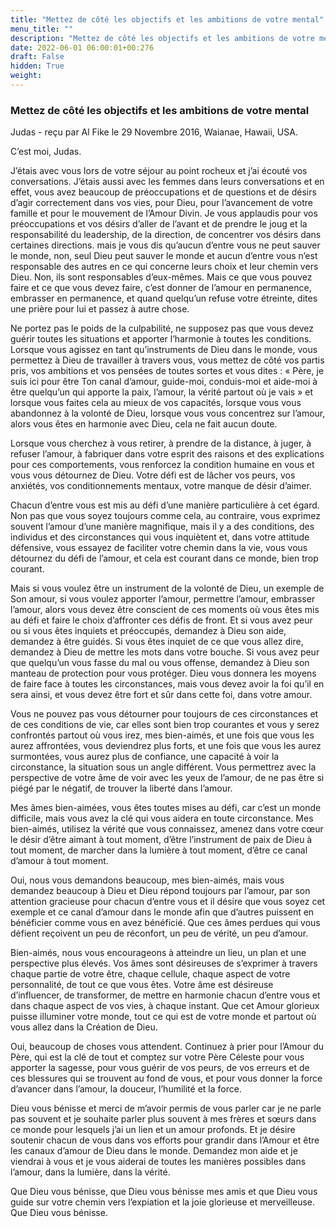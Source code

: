 ```yaml
---
title: "Mettez de côté les objectifs et les ambitions de votre mental"
menu_title: ""
description: "Mettez de côté les objectifs et les ambitions de votre mental"
date: 2022-06-01 06:00:01+00:276
draft: False
hidden: True
weight:
---
```

### Mettez de côté les objectifs et les ambitions de votre mental

Judas - reçu par Al Fike le 29 Novembre 2016, Waianae, Hawaii, USA.

C’est moi, Judas.

J’étais avec vous lors de votre séjour au point rocheux et j’ai écouté vos conversations. J’étais aussi avec les femmes dans leurs conversations et en effet, vous avez beaucoup de préoccupations et de questions et de désirs d’agir correctement dans vos vies, pour Dieu, pour l’avancement de votre famille et pour le mouvement de l’Amour Divin. Je vous applaudis pour vos préoccupations et vos désirs d’aller de l’avant et de prendre le joug et la responsabilité du leadership, de la direction, de concentrer vos désirs dans certaines directions. mais je vous dis qu’aucun d’entre vous ne peut sauver le monde, non, seul Dieu peut sauver le monde et aucun d’entre vous n’est responsable des autres en ce qui concerne leurs choix et leur chemin vers Dieu. Non, ils sont responsables d’eux-mêmes. Mais ce que vous pouvez faire et ce que vous devez faire, c’est donner de l’amour en permanence, embrasser en permanence, et quand quelqu’un refuse votre étreinte, dites une prière pour lui et passez à autre chose.

Ne portez pas le poids de la culpabilité, ne supposez pas que vous devez guérir toutes les situations et apporter l’harmonie à toutes les conditions. Lorsque vous agissez en tant qu’instruments de Dieu dans le monde, vous permettez à Dieu de travailler à travers vous, vous mettez de côté vos partis pris, vos ambitions et vos pensées de toutes sortes et vous dites : « Père, je suis ici pour être Ton canal d’amour, guide-moi, conduis-moi et aide-moi à être quelqu’un qui apporte la paix, l’amour, la vérité partout où je vais » et lorsque vous faites cela au mieux de vos capacités, lorsque vous vous abandonnez à la volonté de Dieu, lorsque vous vous concentrez sur l’amour, alors vous êtes en harmonie avec Dieu, cela ne fait aucun doute.

Lorsque vous cherchez à vous retirer, à prendre de la distance, à juger, à refuser l’amour, à fabriquer dans votre esprit des raisons et des explications pour ces comportements, vous renforcez la condition humaine en vous et vous vous détournez de Dieu. Votre défi est de lâcher vos peurs, vos anxiétés, vos conditionnements mentaux, votre manque de désir d’aimer.

Chacun d’entre vous est mis au défi d’une manière particulière à cet égard. Non pas que vous soyez toujours comme cela, au contraire, vous exprimez souvent l’amour d’une manière magnifique, mais il y a des conditions, des individus et des circonstances qui vous inquiètent et, dans votre attitude défensive, vous essayez de faciliter votre chemin dans la vie, vous vous détournez du défi de l’amour, et cela est courant dans ce monde, bien trop courant.

Mais si vous voulez être un instrument de la volonté de Dieu, un exemple de Son amour, si vous voulez apporter l’amour, permettre l’amour, embrasser l’amour, alors vous devez être conscient de ces moments où vous êtes mis au défi et faire le choix d’affronter ces défis de front. Et si vous avez peur ou si vous êtes inquiets et préoccupés, demandez à Dieu son aide, demandez à être guidés. Si vous êtes inquiet de ce que vous allez dire, demandez à Dieu de mettre les mots dans votre bouche. Si vous avez peur que quelqu’un vous fasse du mal ou vous offense, demandez à Dieu son manteau de protection pour vous protéger. Dieu vous donnera les moyens de faire face à toutes les circonstances, mais vous devez avoir la foi qu’il en sera ainsi, et vous devez être fort et sûr dans cette foi, dans votre amour.

Vous ne pouvez pas vous détourner pour toujours de ces circonstances et de ces conditions de vie, car elles sont bien trop courantes et vous y serez confrontés partout où vous irez, mes bien-aimés, et une fois que vous les aurez affrontées, vous deviendrez plus forts, et une fois que vous les aurez surmontées, vous aurez plus de confiance, une capacité à voir la circonstance, la situation sous un angle différent. Vous permettrez avec la perspective de votre âme de voir avec les yeux de l’amour, de ne pas être si piégé par le négatif, de trouver la liberté dans l’amour.

Mes âmes bien-aimées, vous êtes toutes mises au défi, car c’est un monde difficile, mais vous avez la clé qui vous aidera en toute circonstance. Mes bien-aimés, utilisez la vérité que vous connaissez, amenez dans votre cœur le désir d’être aimant à tout moment, d’être l’instrument de paix de Dieu à tout moment, de marcher dans la lumière à tout moment, d’être ce canal d’amour à tout moment.

Oui, nous vous demandons beaucoup, mes bien-aimés, mais vous demandez beaucoup à Dieu et Dieu répond toujours par l’amour, par son attention gracieuse pour chacun d’entre vous et il désire que vous soyez cet exemple et ce canal d’amour dans le monde afin que d’autres puissent en bénéficier comme vous en avez bénéficié. Que ces âmes perdues qui vous défient reçoivent un peu de réconfort, un peu de vérité, un peu d’amour.

Bien-aimés, nous vous encourageons à atteindre un lieu, un plan et une perspective plus élevés. Vos âmes sont désireuses de s’exprimer à travers chaque partie de votre être, chaque cellule, chaque aspect de votre personnalité, de tout ce que vous êtes. Votre âme est désireuse d’influencer, de transformer, de mettre en harmonie chacun d’entre vous et dans chaque aspect de vos vies, à chaque instant. Que cet Amour glorieux puisse illuminer votre monde, tout ce qui est de votre monde et partout où vous allez dans la Création de Dieu.

Oui, beaucoup de choses vous attendent. Continuez à prier pour l’Amour du Père, qui est la clé de tout et comptez sur votre Père Céleste pour vous apporter la sagesse, pour vous guérir de vos peurs, de vos erreurs et de ces blessures qui se trouvent au fond de vous, et pour vous donner la force d’avancer dans l’amour, la douceur, l’humilité et la force.

Dieu vous bénisse et merci de m’avoir permis de vous parler car je ne parle pas souvent et je souhaite parler plus souvent à mes frères et sœurs dans ce monde pour lesquels j’ai un lien et un amour profonds. Et je désire soutenir chacun de vous dans vos efforts pour grandir dans l’Amour et être les canaux d’amour de Dieu dans le monde. Demandez mon aide et je viendrai à vous et je vous aiderai de toutes les manières possibles dans l’amour, dans la lumière, dans la vérité.

Que Dieu vous bénisse, que Dieu vous bénisse mes amis et que Dieu vous guide sur votre chemin vers l’expiation et la joie glorieuse et merveilleuse. Que Dieu vous bénisse.
